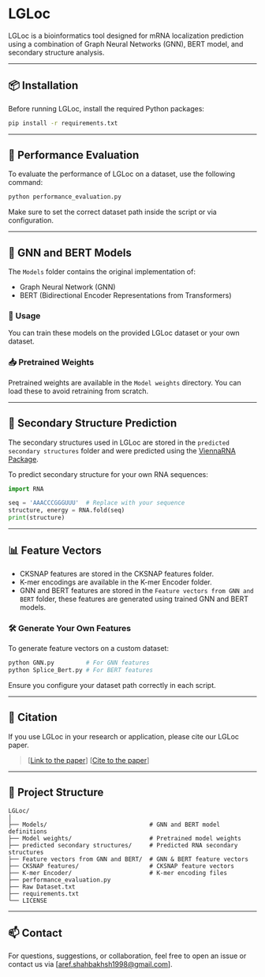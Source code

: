 # LGLoc

LGLoc is a bioinformatics tool designed for mRNA localization prediction using a combination of Graph Neural Networks (GNN), BERT model, and secondary structure analysis.

---

## 📦 Installation

Before running LGLoc, install the required Python packages:

```bash
pip install -r requirements.txt
```

---

## 🚀 Performance Evaluation

To evaluate the performance of LGLoc on a dataset, use the following command:

```bash
python performance_evaluation.py
```

Make sure to set the correct dataset path inside the script or via configuration.

---

## 🧠 GNN and BERT Models

The `Models` folder contains the original implementation of:

- Graph Neural Network (GNN)
- BERT (Bidirectional Encoder Representations from Transformers)

### 🔧 Usage

You can train these models on the provided LGLoc dataset or your own dataset.

### 📥 Pretrained Weights

Pretrained weights are available in the `Model weights` directory. You can load these to avoid retraining from scratch.

---

## 🔬 Secondary Structure Prediction

The secondary structures used in LGLoc are stored in the `predicted secondary structures` folder and were predicted using the [ViennaRNA Package](https://www.tbi.univie.ac.at/RNA/).

To predict secondary structure for your own RNA sequences:

```python
import RNA

seq = 'AAACCCGGGUUU'  # Replace with your sequence
structure, energy = RNA.fold(seq)
print(structure)
```

---

## 📊 Feature Vectors
- CKSNAP features are stored in the CKSNAP features folder.
- K-mer encodings are available in the K-mer Encoder folder.
- GNN and BERT features are stored in the `Feature vectors from GNN and BERT` folder, these features are generated using trained GNN and BERT models.

### 🛠 Generate Your Own Features

To generate feature vectors on a custom dataset:

```bash
python GNN.py         # For GNN features
python Splice_Bert.py # For BERT features
```

Ensure you configure your dataset path correctly in each script.

---

## 📄 Citation

If you use LGLoc in your research or application, please cite our LGLoc paper. 
> [[Link to the paper](https://www.nature.com/articles/s41598-025-03485-8)]
> [[Cite to the paper](https://rdcu.be/eohRr)]

---

## 📁 Project Structure

```
LGLoc/
│
├── Models/                             # GNN and BERT model definitions
├── Model weights/                      # Pretrained model weights
├── predicted secondary structures/     # Predicted RNA secondary structures
├── Feature vectors from GNN and BERT/  # GNN & BERT feature vectors
├── CKSNAP features/                    # CKSNAP feature vectors
├── K-mer Encoder/                      # K-mer encoding files
├── performance_evaluation.py
├── Raw Dataset.txt
├── requirements.txt
└── LICENSE

```

---

## 📫 Contact

For questions, suggestions, or collaboration, feel free to open an issue or contact us via [aref.shahbakhsh1998@gmail.com].
